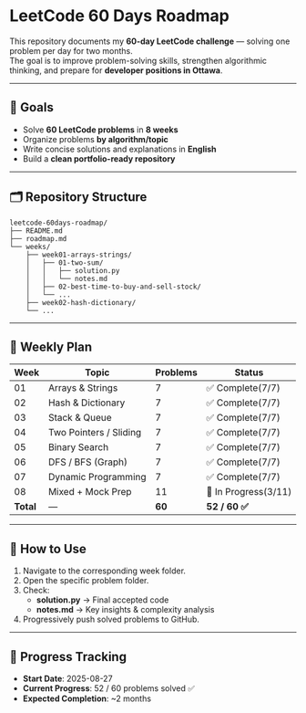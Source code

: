 # LeetCode 60 Days Roadmap

This repository documents my **60-day LeetCode challenge** — solving one problem per day for two months.  
The goal is to improve problem-solving skills, strengthen algorithmic thinking, and prepare for **developer positions in Ottawa**.

---

## 🚀 Goals
- Solve **60 LeetCode problems** in **8 weeks**
- Organize problems **by algorithm/topic**
- Write concise solutions and explanations in **English**
- Build a **clean portfolio-ready repository**

---

## 🗂 Repository Structure
```plaintext
leetcode-60days-roadmap/
├── README.md
├── roadmap.md
└── weeks/
    ├── week01-arrays-strings/
    │   ├── 01-two-sum/
    │   │   ├── solution.py
    │   │   └── notes.md
    │   ├── 02-best-time-to-buy-and-sell-stock/
    │   └── ...
    ├── week02-hash-dictionary/
    └── ...
```

---

## 📅 Weekly Plan
| Week | Topic                      | Problems | Status |
|------|---------------------------|----------|--------|
| 01   | Arrays & Strings         | 7        | ✅ Complete(7/7) |
| 02   | Hash & Dictionary       | 7        | ✅ Complete(7/7) |
| 03   | Stack & Queue          | 7        | ✅ Complete(7/7) |
| 04   | Two Pointers / Sliding | 7        | ✅ Complete(7/7) |
| 05   | Binary Search         | 7        | ✅ Complete(7/7) |
| 06   | DFS / BFS (Graph)    | 7        | ✅ Complete(7/7) |
| 07   | Dynamic Programming  | 7        | ✅ Complete(7/7) |
| 08   | Mixed + Mock Prep    | 11       | 🔄 In Progress(3/11) |
| **Total** | — | **60** | **52 / 60 ✅** |

---

## 📌 How to Use
1. Navigate to the corresponding week folder.
2. Open the specific problem folder.
3. Check:
    - **solution.py** → Final accepted code  
    - **notes.md** → Key insights & complexity analysis
4. Progressively push solved problems to GitHub.

---

## 🏁 Progress Tracking
- **Start Date**: 2025-08-27
- **Current Progress**: 52 / 60 problems solved ✅
- **Expected Completion**: ~2 months